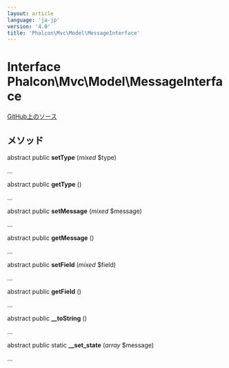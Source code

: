 ```yaml
---
layout: article
language: 'ja-jp'
version: '4.0'
title: 'Phalcon\Mvc\Model\MessageInterface'
---
```

# Interface **Phalcon\Mvc\Model\MessageInterface**

<a href="https://github.com/phalcon/cphalcon/tree/v4.0.0/phalcon/mvc/model/messageinterface.zep" class="btn btn-default btn-sm">GitHub上のソース</a>

## メソッド

abstract public **setType** (*mixed* $type)

...

abstract public **getType** ()

...

abstract public **setMessage** (*mixed* $message)

...

abstract public **getMessage** ()

...

abstract public **setField** (*mixed* $field)

...

abstract public **getField** ()

...

abstract public **__toString** ()

...

abstract public static **__set_state** (*array* $message)

...
